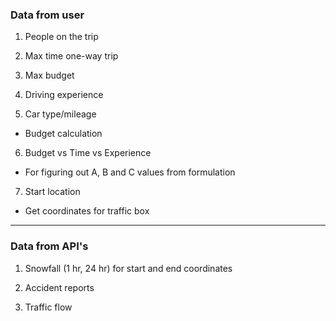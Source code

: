 ### Data from user

1. People on the trip 
  
2. Max time one-way trip
  
3. Max budget
  
4. Driving experience
  
5. Car type/mileage
  
  - Budget calculation
    
6. Budget vs Time vs Experience
  
  - For figuring out A, B and C values from formulation

7. Start location
   
  - Get coordinates for traffic box
    

---

### Data from API's

1. Snowfall (1 hr, 24 hr) for start and end coordinates
  
2. Accident reports
  
3. Traffic flow
